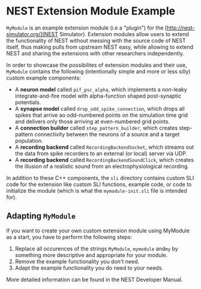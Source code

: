 # NEST Extension Module Example

`MyModule` is an example extension module (i.e a "plugin") for
the [http://nest-simulator.org/](NEST Simulator). Extension modules
allow users to extend the functionality of NEST without messing with
the source code of NEST itself, thus making pulls from upstream NEST
easy, while allowing to extend NEST and sharing the extensions with
other researchers independently.

In order to showcase the possibilites of extension modules and their
use, `MyModule` contains the following (intentionally simple and more
or less silly) custom example components:

* A **neuron model** called `pif_psc_alpha`, which implements a
  *non*-leaky integrate-and-fire model with alpha-function shaped
  post-synaptic potentials.
* A **synapse model** called `drop_odd_spike_connection`, which drops
  all spikes that arrive ao odd-numbered points on the simulation time
  grid and delivers only those arriving at even-numbered grid points.
* A **connection builder** called `step_pattern_builder`, which
  creates step-pattern connectivity between the neurons of a source
  and a target population.
* A **recording backend** called `RecordingBackendSocket`, which
  streams out the data from spike recorders to an external (or local)
  server via UDP.
* A **recording backend** called `RecordingBackendSoundClick`, which creates the illusion
  of a realistic sound from an electrophysiological recording.

In addition to these C++ components, the `sli` directory contains
custom SLI code for the extension like custom SLI functions, example
code, or code to initialize the module (which is what the
`mymodule-init.sli` file is intended for).

## Adapting `MyModule`

If you want to create your own custom extension module using MyModule
as a start, you have to perform the following steps:

1. Replace all occurences of the strings `MyModule`, `mymodule`
   and`my` by something more descriptive and appropriate for your
   module.
2. Remove the example functionality you don't need.
3. Adapt the example functionality you do need to your needs.

More detailed information can be found in the NEST Developer Manual.
